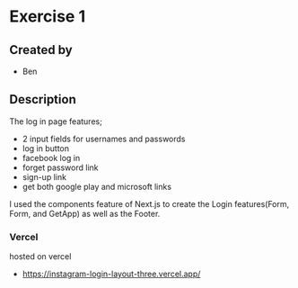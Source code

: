 # Exercise 1
## Created by 
- Ben
## Description
The log in page features;
- 2 input fields for usernames and passwords
- log in button 
- facebook log in
- forget password link
- sign-up link
- get both google play and microsoft links

I used the components feature of Next.js to create the Login features(Form, Form, and GetApp) as well as the Footer. 

### Vercel
hosted on vercel 
- https://instagram-login-layout-three.vercel.app/ 
